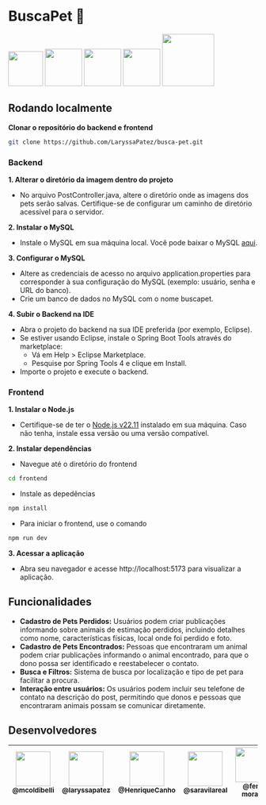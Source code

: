 # BuscaPet 🐾
<p align="left">
    <img width=70 src="https://img.shields.io/badge/Java-ED8B00?style=for-the-badge&logo=openjdk&logoColor=white"/>
    <img width=75 src="https://img.shields.io/badge/Spring-6DB33F?style=for-the-badge&logo=spring&logoColor=white"/>
    <img width=75 src="https://img.shields.io/badge/MySQL-00000F?style=for-the-badge&logo=mysql&logoColor=white"/>
    <img width=75 src="https://img.shields.io/badge/React-20232A?style=for-the-badge&logo=react&logoColor=61DAFBe"/>
    <img width=105 src="https://img.shields.io/badge/TypeScript-007ACC?style=for-the-badge&logo=typescript&logoColor=white"/>
</p>

## Rodando localmente
**Clonar o repositório do backend e frontend**
```bash
git clone https://github.com/LaryssaPatez/busca-pet.git
```
### Backend
**1. Alterar o diretório da imagem dentro do projeto**
- No arquivo PostController.java, altere o diretório onde as imagens dos pets serão salvas. Certifique-se de configurar um caminho de diretório acessível para o servidor.
  
**2. Instalar o MySQL**
- Instale o MySQL em sua máquina local. Você pode baixar o MySQL [aqui](https://dev.mysql.com/downloads/installer/).
  
**3. Configurar o MySQL**
- Altere as credenciais de acesso no arquivo application.properties para corresponder à sua configuração do MySQL (exemplo: usuário, senha e URL do banco).
- Crie um banco de dados no MySQL com o nome buscapet.

**4. Subir o Backend na IDE**
- Abra o projeto do backend na sua IDE preferida (por exemplo, Eclipse).
- Se estiver usando Eclipse, instale o Spring Boot Tools através do marketplace:
  - Vá em Help > Eclipse Marketplace.
  - Pesquise por Spring Tools 4 e clique em Install.
- Importe o projeto e execute o backend.
  
### Frontend
**1. Instalar o Node.js**
- Certifique-se de ter o [Node.js v22.11](https://nodejs.org/pt) instalado em sua máquina. Caso não tenha, instale essa versão ou uma versão compatível.

**2. Instalar dependências**
- Navegue até o diretório do frontend
```bash
cd frontend
```
- Instale as depedências
```bash
npm install
```
- Para iniciar o frontend, use o comando
```bash
npm run dev
```
**3. Acessar a aplicação**
- Abra seu navegador e acesse http://localhost:5173 para visualizar a aplicação.

## Funcionalidades
- **Cadastro de Pets Perdidos:** Usuários podem criar publicações informando sobre animais de estimação perdidos, incluindo detalhes como nome, características físicas, local onde foi perdido e foto.
- **Cadastro de Pets Encontrados:** Pessoas que encontraram um animal podem criar publicações informando o animal encontrado, para que o dono possa ser identificado e reestabelecer o contato.
- **Busca e Filtros:** Sistema de busca por localização e tipo de pet para facilitar a procura.
- **Interação entre usuários:** Os usuários podem incluir seu telefone de contato na descrição do post, permitindo que donos e pessoas que encontraram animais possam se comunicar diretamente.

## Desenvolvedores

<table>
<thead>
<tr>

<th align="center" style="text-align: center;"><a href="https://github.com/mcoldibelli"><img src="https://avatars.githubusercontent.com/u/134847635?v=4" width="70" style="max-width: 100%;"><br><sub>@mcoldibelli</sub></a></th>
<th align="center" style="text-align: center;"><a href="https://github.com/LaryssaPatez"><img src="https://avatars.githubusercontent.com/u/132311199?v=4" width="70" style="max-width: 100%;"><br><sub>@laryssapatez</sub></a></th>
<th align="center" style="text-align: center;"><a href="https://github.com/HenriqueCanho"><img src="https://avatars.githubusercontent.com/u/119677892?v=4" width="70" style="max-width: 100%;"><br><sub>@HenriqueCanho</sub></a></th>
<th align="center" style="text-align: center;"><a href="https://github.com/saravilareal"><img src="https://avatars.githubusercontent.com/u/101808264?v=4" width="70" style="max-width: 100%;"><br><sub>@saravilareal</sub></a></th>
<th align="center" style="text-align: center;"><a href="https://github.com/fer-morais"><img src="https://avatars.githubusercontent.com/u/179770439?v=4" width="70" style="max-width: 100%;"><br><sub>@fer-morais</sub></a></th>
<th align="center" style="text-align: center;"><a href=""><img src="" width="70" style="max-width: 100%;"><br><sub>@samuel</sub></a></th>

</tr>
</thead>
</table>

